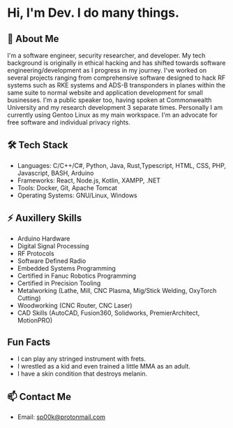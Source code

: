 # Hi, I'm Dev. I do many things.

## 🚀 About Me
I'm a software engineer, security researcher, and developer. My tech background is originally in ethical hacking and has shifted towards software engineering/development
as I progress in my journey. I've worked on several projects ranging from comprehensive software designed to hack RF systems such as RKE systems and ADS-B transponders
in planes within the same suite to normal website and application development for small businesses. I'm a public speaker too, having spoken at Commonwealth University
and my research development 3 separate times. Personally I am currently using Gentoo Linux as my main workspace. I'm an advocate for free software and individual privacy rights. 

## 🛠️ Tech Stack
- Languages: C/C++/C#, Python, Java, Rust,Typescript, HTML, CSS, PHP, Javascript, BASH, Arduino
- Frameworks: React, Node.js, Kotlin, XAMPP, .NET
- Tools: Docker, Git, Apache Tomcat
- Operating Systems: GNU/Linux, Windows

## ⚡ Auxillery Skills
- Arduino Hardware
- Digital Signal Processing
- RF Protocols
- Software Defined Radio
- Embedded Systems Programming
- Certified in Fanuc Robotics Programming
- Certified in Precision Tooling
- Metalworking (Lathe, Mill, CNC Plasma, Mig/Stick Welding, OxyTorch Cutting)
- Woodworking (CNC Router, CNC Laser)
- CAD Skills (AutoCAD, Fusion360, Solidworks, PremierArchitect, MotionPRO)

## Fun Facts
- I can play any stringed instrument with frets.
- I wrestled as a kid and even trained a little MMA as an adult.
- I have a skin condition that destroys melanin.

## 📫 Contact Me
- Email: sp00k@protonmail.com
